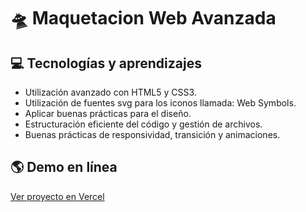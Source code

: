 # 🛸 Maquetacion Web Avanzada

## 💻 Tecnologías y aprendizajes

- Utilización avanzado con HTML5 y CSS3.
- Utilización de fuentes svg para los iconos llamada: Web Symbols.
- Aplicar buenas prácticas para el diseño.
- Estructuración eficiente del código y gestión de archivos.
- Buenas prácticas de responsividad, transición y animaciones.

## 🌎 Demo en línea

[Ver proyecto en Vercel](https://maquetacion-web-avanzada.vercel.app/)

